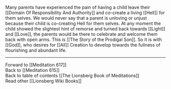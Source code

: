 Many parents have experienced the pain of having a child leave their [[Domain Of Responsibility And Authority]] and co-create a living [[Hell]] for them selves. We would never say that a parent is unloving or unjust because their child is co-creating Hell for them selves. At any moment the child showed the slightest hint of remorse and turned back towards [[Light]] and [[Love]], the parents would be there to celebrate and welcome them back with open arms. This is [[The Story of the Prodigal Son]].  So it is with [[God]], who desires for [[All]] Creation to develop towards the fullness of flourishing and abundant life.  

___

Forward to [[Meditation 617]]  
Back to [[Meditation 615]]  
Back to table of contents [[The Lionsberg Book of Meditations]]  
Read other [[Lionsberg Wiki Books]] 